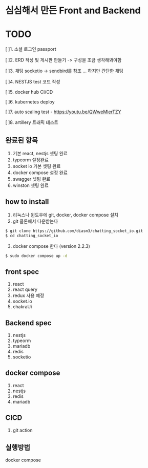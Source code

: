 # 심심해서 만든 Front and Backend


# TODO
[ ]1. 소셜 로그인 passport

[ ]2. ERD 작성 및 게시판 만들기 -> 구성을 조금 생각해봐야함  

[ ]3. 채팅 socketio -> sendbird를 참조 ... 하지만 간단한 채팅

[ ]4. NESTJS test 코드 작성 

[ ]5. docker hub CI/CD

[ ]6. kubernetes deploy

[ ]7. auto scaling test  - https://youtu.be/QWweMlerTZY

[ ]8. artillery 트래픽 테스트



## 완료된 항목
1. 기본 react, nestjs 셋팅 완료
2. typeorm 설정완료
3. socket io 기본 셋팅 완료
4. docker compose 설정 완료
5. swagger 셋팅 완료
6. winston 셋팅 완료

## how to install

1. 리눅스나 윈도우에 git, docker, docker compose 설치
2. git 클론해서 다운받는다

```bash
$ git clone https://github.com/diasm3/chatting_socket_io.git
$ cd chatting_socket_io
```

3. docker compose 한다 (version 2.2.3)

```bash
$ sudo docker compose up -d
```


## front spec
1. react
2. react query
3. redux 사용 예정
4. socket.io 
5. chakraUi


## Backend spec
1. nestjs
2. typeorm
3. mariadb
4. redis
5. socketio


## docker compose
1. react
2. nestjs
3. redis
4. mariadb


## CICD
1. git action


## 실행방법
docker compose
